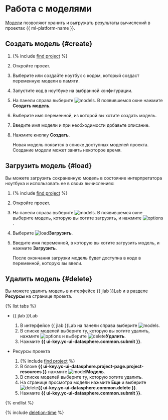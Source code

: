 # Работа с моделями

[Модели](../../concepts/models/index.md) позволяют хранить и выгружать результаты вычислений в проектах {{ ml-platform-name }}.

## Создать модель {#create}

1. {% include [find project](../../../_includes/datasphere/ui-find-project.md) %}
1. Откройте проект.
1. Выберите или создайте ноутбук с кодом, который создаст переменную модели в памяти.
1. Запустите код в ноутбуке на выбранной конфигурации.
1. На панели справа выберите ![models](../../../_assets/console-icons/nodes-right.svg). В появившемся окне нажмите **Создать модель**.
1. Выберите имя переменной, из которой вы хотите создать модель.
1. Введите имя модели и при необходимости добавьте описание.
1. Нажмите кнопку **Создать**.

   Новая модель появится в списке доступных моделей проекта. Создание модели может занять некоторое время.

## Загрузить модель {#load}

Вы можете загрузить сохраненную модель в состояние интерпретатора ноутбука и использовать ее в своих вычислениях:

1. {% include [find project](../../../_includes/datasphere/ui-find-project.md) %}
1. Откройте проект.
1. На панели справа выберите ![models](../../../_assets/console-icons/nodes-right.svg). В появившемся окне выберите модель, которую вы хотите загрузить, и нажмите ![options](../../../_assets/console-icons/ellipsis.svg).
1. Выберите ![load](../../../_assets/datasphere/jupyterlab/load.svg)**Загрузить**.
1. Введите имя переменной, в которую вы хотите загрузить модель, и нажмите **Загрузить**.

   После окончания загрузки модель будет доступна в коде в переменной, которую вы ввели.

## Удалить модель {#delete}

Вы можете удалить модель в интерфейсе {{ jlab }}Lab и в разделе **Ресурсы** на странице проекта.

{% list tabs %}

- {{ jlab }}Lab

   1. В интерфейсе {{ jlab }}Lab на панели справа выберите ![models](../../../_assets/console-icons/nodes-right.svg).
   1. В списке моделей выберите ту, которую вы хотите удалить, нажмите ![options](../../../_assets/console-icons/ellipsis.svg) и выберите ![delete](../../../_assets/datasphere/jupyterlab/delete-red.svg)**Удалить**.
   1. Нажмите **{{ ui-key.yc-ui-datasphere.common.submit }}**.

- Ресурсы проекта

   1. {% include [find project](../../../_includes/datasphere/ui-find-project.md) %}
   1. В блоке **{{ ui-key.yc-ui-datasphere.project-page.project-resources }}** нажмите ![model](../../../_assets/console-icons/nodes-right.svg)**Модель**.
   1. В списке моделей выберите ту, которую хотите удалить.
   1. На странице просмотра модели нажмите **Еще** и выберите ![delete](../../../_assets/datasphere/jupyterlab/delete-red.svg)**{{ ui-key.yc-ui-datasphere.common.delete }}**.
   1. Нажмите **{{ ui-key.yc-ui-datasphere.common.submit }}**.

{% endlist %}

{% include [deletion-time](../../../_includes/datasphere/deletion-time.md) %}
